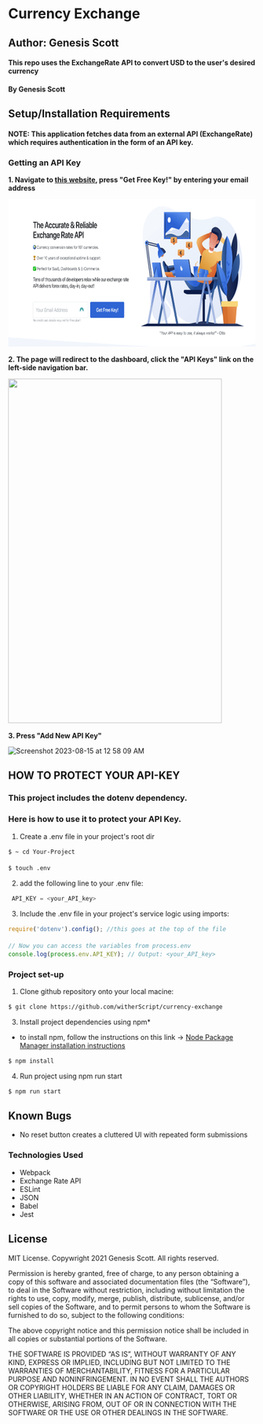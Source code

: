 # Currency Exchange
##  Author: Genesis Scott
#### This repo uses the ExchangeRate API to convert USD to the user's desired currency

#### By Genesis Scott

## Setup/Installation Requirements

####   NOTE: This application fetches data from an external API (ExchangeRate) which requires authentication in the form of an API key.

### Getting an API Key

**1. Navigate to [this website](https://www.exchangerate-api.com/), press "Get Free Key!" by entering your email address**

<img src =./assets/api-setup.png height=300 width=600>

**2. The page will redirect to the dashboard, click the "API Keys" link on the left-side navigation bar.**

<img width="435" height=700 src="https://github.com/witherScript/currency-exchange/assets/38504961/6818c590-e9d4-4bdd-be1d-15f11e07bb1e">

 **3. Press "Add New API Key"**

<img width="647" alt="Screenshot 2023-08-15 at 12 58 09 AM" src="https://github.com/witherScript/currency-exchange/assets/38504961/4512d73e-f833-4dfe-b6dd-6b9af14b410a">

## HOW TO PROTECT YOUR API-KEY
### This project includes the dotenv dependency. 
### Here is how to use it to protect your API Key.

1. Create a .env file in your project's root dir
```bash
$ ~ cd Your-Project

$ touch .env

```
2. add the following line to your .env file:
```js
 API_KEY = <your_API_key>
```

3. Include the .env file in your project's service logic using imports:
```javascript
require('dotenv').config(); //this goes at the top of the file 

// Now you can access the variables from process.env
console.log(process.env.API_KEY); // Output: <your_API_key>
```

### Project set-up

1. Clone github repository onto your local macine:

```bash
$ git clone https://github.com/witherScript/currency-exchange
```
3. Install project dependencies using npm*
   
* to install npm, follow the instructions on this link -> [Node Package Manager installation instructions](https://docs.npmjs.com/downloading-and-installing-node-js-and-npm)

```bash
$ npm install
```
4. Run project using npm run start

```bash
$ npm run start
```

## Known Bugs

- No reset button creates a cluttered UI with repeated form submissions

### Technologies Used

* Webpack
* Exchange Rate API
* ESLint
* JSON
* Babel
* Jest
  
## License
MIT License. Copywright 2021 Genesis Scott. All rights reserved.

Permission is hereby granted, free of charge, to any person obtaining a copy of this software and associated documentation files (the “Software”), to deal in the Software without restriction, including without limitation the rights to use, copy, modify, merge, publish, distribute, sublicense, and/or sell copies of the Software, and to permit persons to whom the Software is furnished to do so, subject to the following conditions:

The above copyright notice and this permission notice shall be included in all copies or substantial portions of the Software.

THE SOFTWARE IS PROVIDED “AS IS”, WITHOUT WARRANTY OF ANY KIND, EXPRESS OR IMPLIED, INCLUDING BUT NOT LIMITED TO THE WARRANTIES OF MERCHANTABILITY, FITNESS FOR A PARTICULAR PURPOSE AND NONINFRINGEMENT. IN NO EVENT SHALL THE AUTHORS OR COPYRIGHT HOLDERS BE LIABLE FOR ANY CLAIM, DAMAGES OR OTHER LIABILITY, WHETHER IN AN ACTION OF CONTRACT, TORT OR OTHERWISE, ARISING FROM, OUT OF OR IN CONNECTION WITH THE SOFTWARE OR THE USE OR OTHER DEALINGS IN THE SOFTWARE.
